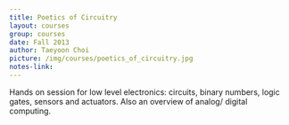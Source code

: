 ```yaml
---
title: Poetics of Circuitry
layout: courses
group: courses
date: Fall 2013
author: Taeyoon Choi
picture: /img/courses/poetics_of_circuitry.jpg
notes-link:
---
```

Hands on session for low level electronics: circuits, binary numbers, logic gates, sensors and actuators. Also an overview of analog/ digital computing.